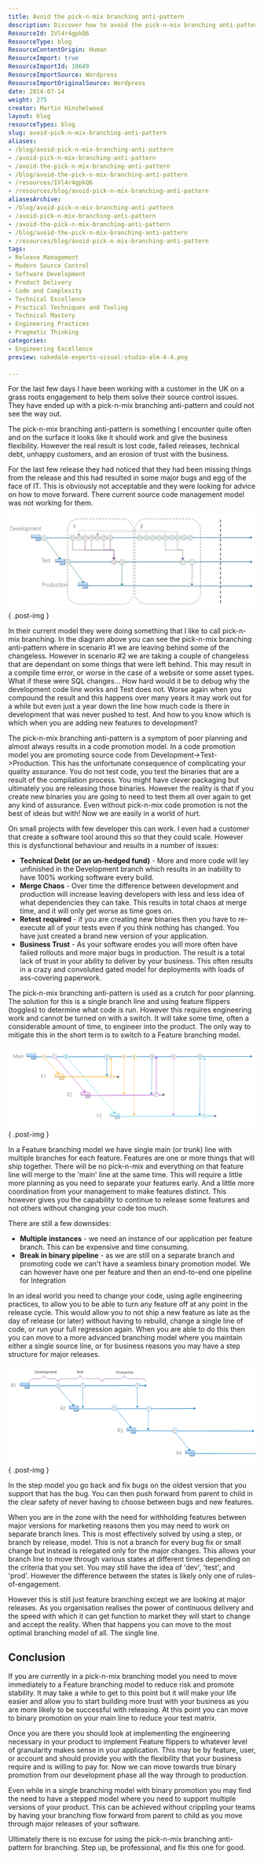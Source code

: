 ```yaml
---
title: Avoid the pick-n-mix branching anti-pattern
description: Discover how to avoid the pick-n-mix branching anti-pattern in software development. Learn effective strategies to enhance code quality and team trust.
ResourceId: IVl4r4gpkQ6
ResourceType: blog
ResourceContentOrigin: Human
ResourceImport: true
ResourceImportId: 10649
ResourceImportSource: Wordpress
ResourceImportOriginalSource: Wordpress
date: 2014-07-14
weight: 275
creator: Martin Hinshelwood
layout: blog
resourceTypes: blog
slug: avoid-pick-n-mix-branching-anti-pattern
aliases:
- /blog/avoid-pick-n-mix-branching-anti-pattern
- /avoid-pick-n-mix-branching-anti-pattern
- /avoid-the-pick-n-mix-branching-anti-pattern
- /blog/avoid-the-pick-n-mix-branching-anti-pattern
- /resources/IVl4r4gpkQ6
- /resources/blog/avoid-pick-n-mix-branching-anti-pattern
aliasesArchive:
- /blog/avoid-pick-n-mix-branching-anti-pattern
- /avoid-pick-n-mix-branching-anti-pattern
- /avoid-the-pick-n-mix-branching-anti-pattern
- /blog/avoid-the-pick-n-mix-branching-anti-pattern
- /resources/blog/avoid-pick-n-mix-branching-anti-pattern
tags:
- Release Management
- Modern Source Control
- Software Development
- Product Delivery
- Code and Complexity
- Technical Excellence
- Practical Techniques and Tooling
- Technical Mastery
- Engineering Practices
- Pragmatic Thinking
categories:
- Engineering Excellence
preview: nakedalm-experts-visual-studio-alm-4-4.png

---
```

For the last few days I have been working with a customer in the UK on a grass roots engagement to help them solve their source control issues. They have ended up with a pick-n-mix branching anti-pattern and could not see the way out.

The pick-n-mix branching anti-pattern is something I encounter quite often and on the surface it looks like it should work and give the business flexibility. However the real result is lost code, failed releases, technical debt, unhappy customers, and an erosion of trust with the business.

For the last few release they had noticed that they had been missing things from the release and this had resulted in some major bugs and egg of the face of IT. This is obviously not acceptable and they were looking for advice on how to move forward. There current source code management model was not working for them.

![clip_image001](images/clip_image0011-1-1.jpg "clip_image001")
{ .post-img }

In their current model they were doing something that I like to call pick-n-mix branching. In the diagram above you can see the pick-n-mix branching anti-pattern where in scenario #1 we are leaving behind some of the changeless. However in scenario #2 we are taking a couple of changeless that are dependant on some things that were left behind. This may result in a compile time error, or worse in the case of a website or some asset types. What if these were SQL changes... How hard would it be to debug why the development code line works and Test does not. Worse again when you compound the result and this happens over many years it may work out for a while but even just a year down the line how much code is there in development that was never pushed to test. And how to you know which is which when you are adding new features to development?

The pick-n-mix branching anti-pattern is a symptom of poor planning and almost always results in a code promotion model. In a code promotion model you are promoting source code from Development->Test->Production. This has the unfortunate consequence of complicating your quality assurance. You do not test code, you test the binaries that are a result of the compilation process. You might have clever packaging but ultimately you are releasing those binaries. However the reality is that if you create new binaries you are going to need to test them all over again to get any kind of assurance. Even without pick-n-mix code promotion is not the best of ideas but with! Now we are easily in a world of hurt.

On small projects with few developer this can work. I even had a customer that create a software tool around this so that they could scale. However this is dysfunctional behaviour and results in a number of issues:

- **Technical Debt (or an un-hedged fund)** - More and more code will ley unfinished in the Development branch which results in an inability to have 100% working software every build.
- **Merge Chaos** - Over time the difference between development and production will increase leaving developers with less and less idea of what dependencies they can take. This results in total chaos at merge time, and it will only get worse as time goes on.
- **Retest required** - if you are creating new binaries then you have to re-execute all of your tests even if you think nothing has changed. You have just created a brand new version of your application.
- **Business Trust** - As your software erodes you will more often have failed rollouts and more major bugs in production. The result is a total lack of trust in your ability to deliver by your business. This often results in a crazy and convoluted gated model for deployments with loads of ass-covering paperwork.

The pick-n-mix branching anti-pattern is used as a crutch for poor planning. The solution for this is a single branch line and using feature flippers (toggles) to determine what code is run. However this requires engineering work and cannot be turned on with a switch. It will take some time, often a considerable amount of time, to engineer into the product. The only way to mitigate this in the short term is to switch to a Feature branching model.

![clip_image002](images/clip_image0021-2-2.png "clip_image002")
{ .post-img }

In a Feature branching model we have single main (or trunk) line with multiple branches for each feature. Features are one or more things that will ship together. There will be no pick-n-mix and everything on that feature line will merge to the 'main' line at the same time. This will require a little more planning as you need to separate your features early. And a little more coordination from your management to make features distinct. This however gives you the capability to continue to release some features and not others without changing your code too much.

There are still a few downsides:

- **Multiple instances** - we need an instance of our application per feature branch. This can be expensive and time consuming.
- **Break in binary pipeline** - as we are still on a separate branch and promoting code we can't have a seamless binary promotion model. We can however have one per feature and then an end-to-end one pipeline for Integration

In an ideal world you need to change your code, using agile engineering practices, to allow you to be able to turn any feature off at any point in the release cycle. This would allow you to not ship a new feature as late as the day of release (or later) without having to rebuild, change a single line of code, or run your full regression again. When you are able to do this then you can move to a more advanced branching model where you maintain either a single source line, or for business reasons you may have a step structure for major releases.

![clip_image003](images/clip_image0031-3-3.png "clip_image003")
{ .post-img }

In the step model you go back and fix bugs on the oldest version that you support that has the bug. You can then push forward from parent to child in the clear safety of never having to choose between bugs and new features.

When you are in the zone with the need for withholding features between major versions for marketing reasons then you may need to work on separate branch lines. This is most effectively solved by using a step, or branch by release, model. This is not a branch for every bug fix or small change but instead is relegated only for the major changes. This allows your branch line to move through various states at different times depending on the criteria that you set. You may still have the idea of 'dev', 'test', and 'prod'. However the difference between the states is likely only one of rules-of-engagement.

However this is still just feature branching except we are looking at major releases. As you organisation realises the power of continuous delivery and the speed with which it can get function to market they will start to change and accept the reality. When that happens you can move to the most optimal branching model of all. The single line.

## Conclusion

If you are currently in a pick-n-mix branching model you need to move immediately to a Feature branching model to reduce risk and promote stability. It may take a while to get to this point but it will make your life easier and allow you to start building more trust with your business as you are more likely to be successful with releasing. At this point you can move to binary promotion on your main line to reduce your test matrix.

Once you are there you should look at implementing the engineering necessary in your product to implement Feature flippers to whatever level of granularity makes sense in your application. This may be by feature, user, or account and should provide you with the flexibility that your business require and is willing to pay for. Now we can move towards true binary promotion from our development phase all the way through to production.

Even while in a single branching model with binary promotion you may find the need to have a stepped model where you need to support multiple versions of your product. This can be achieved without crippling your teams by having your branching flow forward from parent to child as you move through major releases of your software.

Ultimately there is no excuse for using the pick-n-mix branching anti-pattern for branching. Step up, be professional, and fix this one for good.
